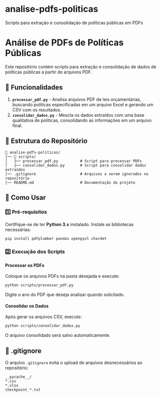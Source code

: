 # analise-pdfs-politicas
Scripts para extração e consolidação de políticas públicas em PDFs
# Análise de PDFs de Políticas Públicas

Este repositório contém scripts para extração e consolidação de dados de políticas públicas a partir de arquivos PDF.

## 📌 Funcionalidades
1. **`processar_pdf.py`** - Analisa arquivos PDF de leis orçamentárias, buscando políticas especificadas em um arquivo Excel e gerando um CSV com os resultados.
2. **`consolidar_dados.py`** - Mescla os dados extraídos com uma base qualitativa de políticas, consolidando as informações em um arquivo final.

## 📂 Estrutura do Repositório
```
📂 analise-pdfs-politicas/
│── 📂 scripts/
│   ├── processar_pdf.py          # Script para processar PDFs
│   ├── consolidar_dados.py       # Script para consolidar dados extraídos
│── .gitignore                    # Arquivos a serem ignorados no repositório
│── README.md                     # Documentação do projeto
```

## 🚀 Como Usar

### 1️⃣ **Pré-requisitos**
Certifique-se de ter **Python 3.x** instalado. Instale as bibliotecas necessárias:
```bash
pip install pdfplumber pandas openpyxl chardet
```

### 2️⃣ **Execução dos Scripts**
#### **Processar os PDFs**
Coloque os arquivos PDFs na pasta desejada e execute:
```bash
python scripts/processar_pdf.py
```
Digite o ano do PDF que deseja analisar quando solicitado.

#### **Consolidar os Dados**
Após gerar os arquivos CSV, execute:
```bash
python scripts/consolidar_dados.py
```

O arquivo consolidado será salvo automaticamente.

## 🛑 .gitignore
O arquivo `.gitignore` evita o upload de arquivos desnecessários ao repositório:
```
__pycache__/
*.csv
*.xlsx
checkpoint_*.txt
```


